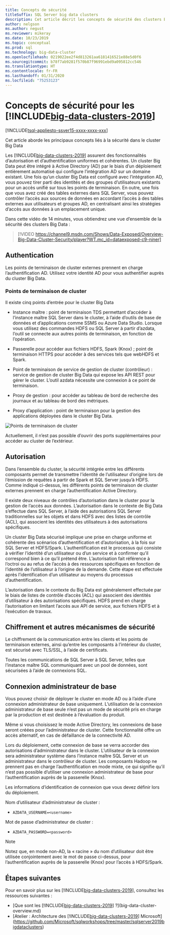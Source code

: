 ```yaml
---
title: Concepts de sécurité
titleSuffix: SQL Server big data clusters
description: Cet article décrit les concepts de sécurité des clusters Big Data SQL Server. Ce contenu aborde notamment les points de terminaison de cluster et l’authentification des clusters.
author: nelgson
ms.author: negust
ms.reviewer: mikeray
ms.date: 10/23/2019
ms.topic: conceptual
ms.prod: sql
ms.technology: big-data-cluster
ms.openlocfilehash: 0219022ee2f4d813261aa6181416521e88e5d0f6
ms.sourcegitcommit: b78f7ab9281f570b87f96991ebd9a095812cc546
ms.translationtype: HT
ms.contentlocale: fr-FR
ms.lasthandoff: 01/31/2020
ms.locfileid: "75253123"
---
```

# <a name="security-concepts-for-big-data-clusters-2019"></a>Concepts de sécurité pour les [!INCLUDE[big-data-clusters-2019](../includes/ssbigdataclusters-ss-nover.md)]

[!INCLUDE[tsql-appliesto-ssver15-xxxx-xxxx-xxx](../includes/tsql-appliesto-ssver15-xxxx-xxxx-xxx.md)]

Cet article aborde les principaux concepts liés à la sécurité dans le cluster Big Data

Les [!INCLUDE[big-data-clusters-2019](../includes/ssbigdataclusters-ss-nover.md)] assurent des fonctionnalités d’autorisation et d’authentification uniformes et cohérentes. Un cluster Big Data peut être intégré à Active Directory (AD) par le biais d’un déploiement entièrement automatisé qui configure l’intégration AD sur un domaine existant. Une fois qu’un cluster Big Data est configuré avec l’intégration AD, vous pouvez tirer parti des identités et des groupes d’utilisateurs existants pour un accès unifié sur tous les points de terminaison. En outre, une fois que vous avez créé des tables externes dans SQL Server, vous pouvez contrôler l’accès aux sources de données en accordant l’accès à des tables externes aux utilisateurs et groupes AD, en centralisant ainsi les stratégies d’accès aux données à un emplacement unique.

Dans cette vidéo de 14 minutes, vous obtiendrez une vue d’ensemble de la sécurité des clusters Big Data :

> [!VIDEO https://channel9.msdn.com/Shows/Data-Exposed/Overview-Big-Data-Cluster-Security/player?WT.mc_id=dataexposed-c9-niner]


## <a name="authentication"></a>Authentication

Les points de terminaison de cluster externes prennent en charge l’authentification AD. Utilisez votre identité AD pour vous authentifier auprès du cluster Big Data.

### <a name="cluster-endpoints"></a>Points de terminaison de cluster

Il existe cinq points d’entrée pour le cluster Big Data

* Instance maître : point de terminaison TDS permettant d’accéder à l’instance maître SQL Server dans le cluster, à l’aide d’outils de base de données et d’applications comme SSMS ou Azure Data Studio. Lorsque vous utilisez des commandes HDFS ou SQL Server à partir d’azdata, l’outil se connecte aux autres points de terminaison, en fonction de l’opération.

* Passerelle pour accéder aux fichiers HDFS, Spark (Knox) ; point de terminaison HTTPS pour accéder à des services tels que webHDFS et Spark.

* Point de terminaison de service de gestion de cluster (contrôleur) : service de gestion de cluster Big Data qui expose les API REST pour gérer le cluster. L’outil azdata nécessite une connexion à ce point de terminaison.

* Proxy de gestion : pour accéder au tableau de bord de recherche des journaux et au tableau de bord des métriques.

* Proxy d’application : point de terminaison pour la gestion des applications déployées dans le cluster Big Data.

![Points de terminaison de cluster](media/concept-security/cluster_endpoints.png)

Actuellement, il n’est pas possible d’ouvrir des ports supplémentaires pour accéder au cluster de l’extérieur.

## <a name="authorization"></a>Autorisation

Dans l’ensemble du cluster, la sécurité intégrée entre les différents composants permet de transmettre l’identité de l’utilisateur d’origine lors de l’émission de requêtes à partir de Spark et SQL Server jusqu’à HDFS. Comme indiqué ci-dessus, les différents points de terminaison de cluster externes prennent en charge l’authentification Active Directory.

Il existe deux niveaux de contrôles d’autorisation dans le cluster pour la gestion de l’accès aux données. L’autorisation dans le contexte de Big Data s’effectue dans SQL Server, à l’aide des autorisations SQL Server traditionnelles sur les objets et dans HDFS avec des listes de contrôle (ACL), qui associent les identités des utilisateurs à des autorisations spécifiques.

Un cluster Big Data sécurisé implique une prise en charge uniforme et cohérente des scénarios d’authentification et d’autorisation, à la fois sur SQL Server et HDFS/Spark. L’authentification est le processus qui consiste à vérifier l’identité d’un utilisateur ou d’un service et à confirmer qu’il correspond bien à ce qu’il prétend être. L’autorisation fait référence à l’octroi ou au refus de l’accès à des ressources spécifiques en fonction de l’identité de l’utilisateur à l’origine de la demande. Cette étape est effectuée après l’identification d’un utilisateur au moyens du processus d’authentification.

L’autorisation dans le contexte du Big Data est généralement effectuée par le biais de listes de contrôle d’accès (ACL) qui associent des identités d’utilisateur à des autorisations spécifiques. HDFS prend en charge l’autorisation en limitant l’accès aux API de service, aux fichiers HDFS et à l’exécution de travaux.

## <a name="encryption-and-other-security-mechanisms"></a>Chiffrement et autres mécanismes de sécurité

Le chiffrement de la communication entre les clients et les points de terminaison externes, ainsi qu’entre les composants à l’intérieur du cluster, est sécurisé avec TLS/SSL, à l’aide de certificats.

Toutes les communications de SQL Server à SQL Server, telles que l’instance maître SQL communiquant avec un pool de données, sont sécurisées à l’aide de connexions SQL.

## <a name="basic-administrator-login"></a>Connexion administrateur de base

Vous pouvez choisir de déployer le cluster en mode AD ou à l’aide d’une connexion administrateur de base uniquement. L’utilisation de la connexion administrateur de base seule n’est pas un mode de sécurité pris en charge par la production et est destinée à l’évaluation du produit.

Même si vous choisissez le mode Active Directory, les connexions de base seront créées pour l’administrateur de cluster. Cette fonctionnalité offre un accès alternatif, en cas de défaillance de la connectivité AD.

Lors du déploiement, cette connexion de base se verra accorder des autorisations d’administrateur dans le cluster. L’utilisateur de la connexion sera administrateur système dans l’instance maître SQL Server et un administrateur dans le contrôleur de cluster.
Les composants Hadoop ne prennent pas en charge l’authentification en mode mixte, ce qui signifie qu’il n’est pas possible d’utiliser une connexion administrateur de base pour l’authentification auprès de la passerelle (Knox).

Les informations d’identification de connexion que vous devez définir lors du déploiement.

Nom d’utilisateur d’administrateur de cluster :
 + `AZDATA_USERNAME=<username>`

Mot de passe d’administrateur de cluster :  
 + `AZDATA_PASSWORD=<password>`

> [!NOTE]
> Notez que, en mode non-AD, la « racine » du nom d’utilisateur doit être utilisée conjointement avec le mot de passe ci-dessus, pour l’authentification auprès de la passerelle (Knox) pour l’accès à HDFS/Spark.

## <a name="next-steps"></a>Étapes suivantes

Pour en savoir plus sur les [!INCLUDE[big-data-clusters-2019](../includes/ssbigdataclusters-ss-nover.md)], consultez les ressources suivantes :

- [Que sont les [!INCLUDE[big-data-clusters-2019](../includes/ssbigdataclusters-ver15.md)] ?](big-data-cluster-overview.md)
- [Atelier : Architecture des [!INCLUDE[big-data-clusters-2019](../includes/ssbigdataclusters-ss-nover.md)] Microsoft](https://github.com/Microsoft/sqlworkshops/tree/master/sqlserver2019bigdataclusters)
